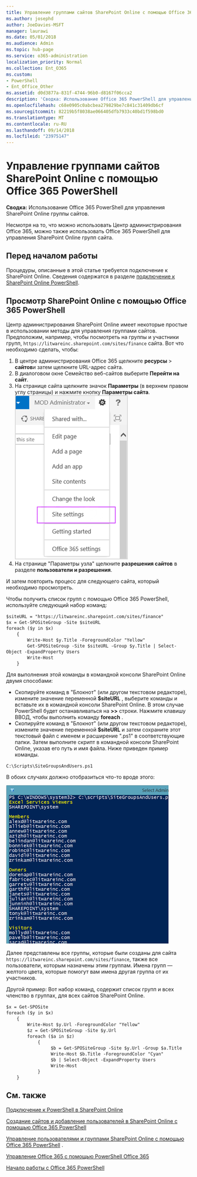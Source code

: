 ```yaml
---
title: Управление группами сайтов SharePoint Online с помощью Office 365 PowerShell
ms.author: josephd
author: JoeDavies-MSFT
manager: laurawi
ms.date: 05/01/2018
ms.audience: Admin
ms.topic: hub-page
ms.service: o365-administration
localization_priority: Normal
ms.collection: Ent_O365
ms.custom:
- PowerShell
- Ent_Office_Other
ms.assetid: d0d3877a-831f-4744-96b0-d8167f06cca2
description: 'Сводка: Использование Office 365 PowerShell для управления SharePoint Online группы сайтов.'
ms.openlocfilehash: c68e0905c0abcbea279829be7c841c31409db6cf
ms.sourcegitcommit: 82219b5f8038ae066405dfb7933c40bd1f598bd0
ms.translationtype: MT
ms.contentlocale: ru-RU
ms.lasthandoff: 09/14/2018
ms.locfileid: "23975147"
---
```

# <a name="manage-sharepoint-online-site-groups-with-office-365-powershell"></a>Управление группами сайтов SharePoint Online с помощью Office 365 PowerShell

 **Сводка:** Использование Office 365 PowerShell для управления SharePoint Online группы сайтов.
  
Несмотря на то, что можно использовать Центр администрирования Office 365, можно также использовать Office 365 PowerShell для управления SharePoint Online групп сайта.

## <a name="before-you-begin"></a>Перед началом работы

Процедуры, описанные в этой статье требуется подключение к SharePoint Online. Сведения содержатся в разделе [подключение к SharePoint Online PowerShell](https://docs.microsoft.com/en-us/powershell/sharepoint/sharepoint-online/connect-sharepoint-online?view=sharepoint-ps).

## <a name="view-sharepoint-online-with-office-365-powershell"></a>Просмотр SharePoint Online с помощью Office 365 PowerShell

Центр администрирования SharePoint Online имеет некоторые простые в использовании методы для управления группами сайтов. Предположим, например, чтобы посмотреть на группы и участники групп, `https://litwareinc.sharepoint.com/sites/finance` сайта. Вот что необходимо сделать, чтобы:

1. В центре администрирования Office 365 щелкните **ресурсы** > **сайтов**и затем щелкните URL-адрес сайта.
2. В диалоговом окне Семейство веб-сайтов выберите **Перейти на сайт**.
3. На странице сайта щелкните значок **Параметры** (в верхнем правом углу страницы) и нажмите кнопку **Параметры сайта**.<br/>
![SharePoint Online параметры сайта](media/spo-site-settings.png)<br/>
4. На странице "Параметры узла" щелкните **разрешения сайтов** в разделе **пользователи и разрешения**.

И затем повторить процесс для следующего сайта, который необходимо просмотреть.

Чтобы получить список групп с помощью Office 365 PowerShell, используйте следующий набор команд:

```
$siteURL = "https://litwareinc.sharepoint.com/sites/finance"
$x = Get-SPOSiteGroup -Site $siteURL
foreach ($y in $x)
    {
        Write-Host $y.Title -ForegroundColor "Yellow"
        Get-SPOSiteGroup -Site $siteURL -Group $y.Title | Select-Object -ExpandProperty Users
        Write-Host
    }
```

Для выполнения этой команды в командной консоли SharePoint Online двумя способами:

- Скопируйте команд в "Блокнот" (или другом текстовом редакторе), измените значение переменной **$siteURL** , выберите команды и вставьте их в командной консоли SharePoint Online. В этом случае PowerShell будет останавливаться на **>>** строки. Нажмите клавишу ВВОД, чтобы выполнить команду **foreach** .<br/>
- Скопируйте команд в "Блокнот" (или другом текстовом редакторе), измените значение переменной **$siteURL** и затем сохраните этот текстовый файл с именем и расширение ".ps1" в соответствующие папки. Затем выполните скрипт в командной консоли SharePoint Online, указав его путь и имя файла. Ниже приведен пример команды.

```
C:\Scripts\SiteGroupsAndUsers.ps1
```

В обоих случаях должно отобразиться что-то вроде этого:

![SharePoint Online группы сайтов](media/SPO-site-groups.png)

Далее представлены все группы, которые были созданы для сайта `https://litwareinc.sharepoint.com/sites/finance`, также все пользователи, которым назначены этим группам. Имена групп — желтого цвета, которые помогут вам имена другая группа от их участников.

Другой пример: Вот набор команд, содержит список групп и всех членство в группах, для всех сайтов SharePoint Online.

```
$x = Get-SPOSite
foreach ($y in $x)
    {
        Write-Host $y.Url -ForegroundColor "Yellow"
        $z = Get-SPOSiteGroup -Site $y.Url
        foreach ($a in $z)
            {
                 $b = Get-SPOSiteGroup -Site $y.Url -Group $a.Title 
                 Write-Host $b.Title -ForegroundColor "Cyan"
                 $b | Select-Object -ExpandProperty Users
                 Write-Host
            }
    }
```
    
## <a name="see-also"></a>См. также

[Подключение к PowerShell в SharePoint Online](https://docs.microsoft.com/powershell/sharepoint/sharepoint-online/connect-sharepoint-online?view=sharepoint-ps)

[Создание сайтов и добавление пользователей в SharePoint Online с помощью Office 365 PowerShell](create-sharepoint-sites-and-add-users-with-powershell.md)

[Управление пользователями и группами SharePoint Online с помощью Office 365 PowerShell](manage-sharepoint-users-and-groups-with-powershell.md) .

[Управление Office 365 с помощью PowerShell Office 365](manage-office-365-with-office-365-powershell.md)
  
[Начало работы с Office 365 PowerShell](getting-started-with-office-365-powershell.md)

